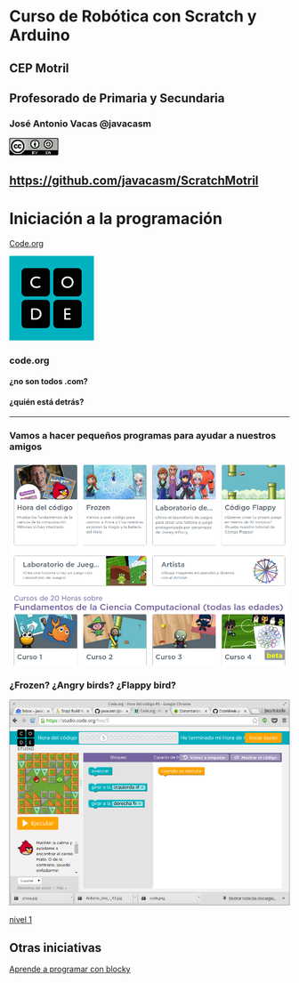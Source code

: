 # Curso de Robótica con Scratch y Arduino

## CEP Motril

## Profesorado de Primaria y Secundaria

### José Antonio Vacas @javacasm

[![CCbySA](imagenes/CCbySQ_88x31.png)](./imagenes/Licencia_CC.png)

## https://github.com/javacasm/ScratchMotril

# Iniciación a la programación

[Code.org](https://code.org/)


![code](./imagenes/code.png)

### code.org

#### ¿no son todos .com?

#### ¿quién está detrás?


* * *

### Vamos a hacer pequeños programas para ayudar a nuestros amigos

![personajes](./imagenes/personajes_code.png)

### ¿Frozen? ¿Angry birds? ¿Flappy bird?

![angry birds](./imagenes/AngryBird_code.png)

[nivel 1](https://studio.code.org/hoc/1/)

## Otras iniciativas

[Aprende a programar con blocky](http://www.aprendeprogramando.es/blockly/modules)
